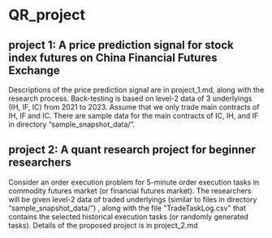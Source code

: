 # QR_project

## project 1: A price prediction signal for stock index futures on China Financial Futures Exchange
Descriptions of the price prediction signal are in project_1.md, along with the research process. Back-testing is based on level-2 data of 3 underlyings (IH, IF, IC) from 2021 to 2023. Assume that we only trade main contracts of IH, IF and IC. There are sample data for the main contracts of IC, IH, and IF in directory “sample_snapshot_data/”.

## project 2: A quant research project for beginner researchers
Consider an order execution problem for 5-minute order execution tasks in commodity futures market (or financial futures market). The researchers will be given level-2 data of traded underlyings (similar to files in directory “sample_snapshot_data/”) , along with the file "TradeTaskLog.csv" that contains the selected historical execution tasks (or randomly generated tasks). Details of the proposed project is in project_2.md
